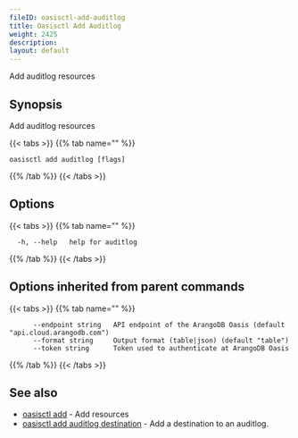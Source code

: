 ```yaml
---
fileID: oasisctl-add-auditlog
title: Oasisctl Add Auditlog
weight: 2425
description: 
layout: default
---
```

Add auditlog resources

## Synopsis

Add auditlog resources

{{< tabs >}}
{{% tab name="" %}}
```
oasisctl add auditlog [flags]
```
{{% /tab %}}
{{< /tabs >}}

## Options

{{< tabs >}}
{{% tab name="" %}}
```
  -h, --help   help for auditlog
```
{{% /tab %}}
{{< /tabs >}}

## Options inherited from parent commands

{{< tabs >}}
{{% tab name="" %}}
```
      --endpoint string   API endpoint of the ArangoDB Oasis (default "api.cloud.arangodb.com")
      --format string     Output format (table|json) (default "table")
      --token string      Token used to authenticate at ArangoDB Oasis
```
{{% /tab %}}
{{< /tabs >}}

## See also

* [oasisctl add]()	 - Add resources
* [oasisctl add auditlog destination](oasisctl-add-auditlog-destination)	 - Add a destination to an auditlog.


